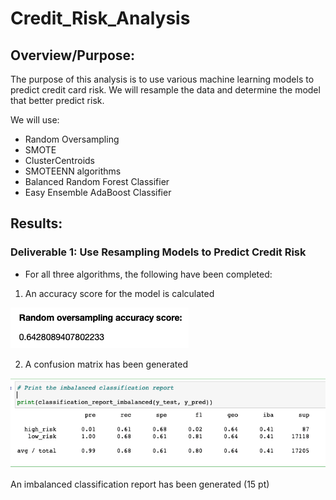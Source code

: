 # Credit_Risk_Analysis

## Overview/Purpose:
The purpose of this analysis is to use various machine learning models to predict credit card risk. We will resample the data and determine the model that better predict risk.

We will use:
* Random Oversampling 
* SMOTE
* ClusterCentroids
* SMOTEENN algorithms 
* Balanced Random Forest Classifier
* Easy Ensemble AdaBoost Classifier

## Results:
### Deliverable 1: Use Resampling Models to Predict Credit Risk

* For all three algorithms, the following have been completed:

1. An accuracy score for the model is calculated

![1.png](https://github.com/LucyPill/Credit_Risk_Analysis/blob/main/images/1.png)

2. A confusion matrix has been generated

![2.png](https://github.com/LucyPill/Credit_Risk_Analysis/blob/main/images/2.png)

An imbalanced classification report has been generated (15 pt)
